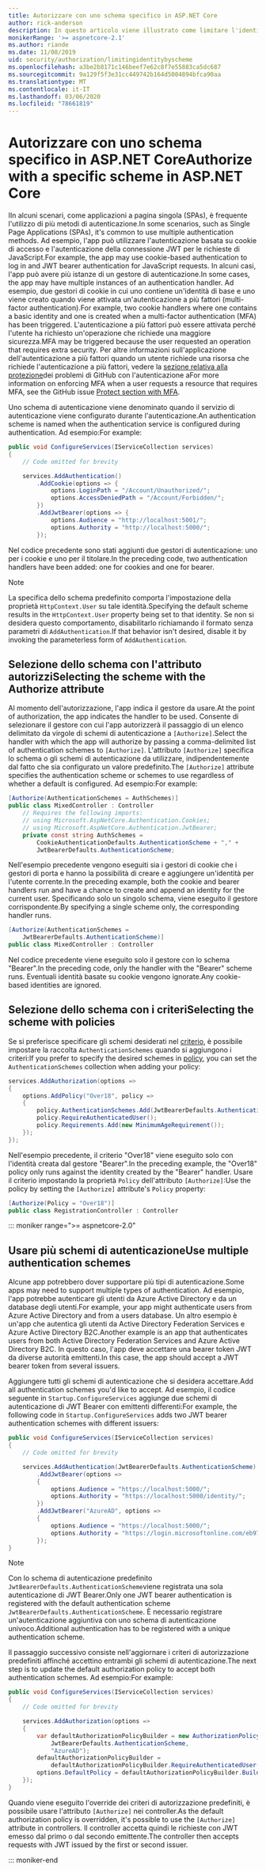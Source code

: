 ```yaml
---
title: Autorizzare con uno schema specifico in ASP.NET Core
author: rick-anderson
description: In questo articolo viene illustrato come limitare l'identità a uno schema specifico quando si utilizzano più metodi di autenticazione.
monikerRange: '>= aspnetcore-2.1'
ms.author: riande
ms.date: 11/08/2019
uid: security/authorization/limitingidentitybyscheme
ms.openlocfilehash: a3be2b8171c146beef7e62c8f7e55883ca5dc687
ms.sourcegitcommit: 9a129f5f3e31cc449742b164d5004894bfca90aa
ms.translationtype: MT
ms.contentlocale: it-IT
ms.lasthandoff: 03/06/2020
ms.locfileid: "78661819"
---
```

# <a name="authorize-with-a-specific-scheme-in-aspnet-core"></a><span data-ttu-id="311e8-103">Autorizzare con uno schema specifico in ASP.NET Core</span><span class="sxs-lookup"><span data-stu-id="311e8-103">Authorize with a specific scheme in ASP.NET Core</span></span>

<span data-ttu-id="311e8-104">IIn alcuni scenari, come applicazioni a pagina singola (SPAs), è frequente l'utilizzo di più metodi di autenticazione.</span><span class="sxs-lookup"><span data-stu-id="311e8-104">In some scenarios, such as Single Page Applications (SPAs), it's common to use multiple authentication methods.</span></span> <span data-ttu-id="311e8-105">Ad esempio, l'app può utilizzare l'autenticazione basata su cookie di accesso e l'autenticazione della connessione JWT per le richieste di JavaScript.</span><span class="sxs-lookup"><span data-stu-id="311e8-105">For example, the app may use cookie-based authentication to log in and JWT bearer authentication for JavaScript requests.</span></span> <span data-ttu-id="311e8-106">In alcuni casi, l'app può avere più istanze di un gestore di autenticazione.</span><span class="sxs-lookup"><span data-stu-id="311e8-106">In some cases, the app may have multiple instances of an authentication handler.</span></span> <span data-ttu-id="311e8-107">Ad esempio, due gestori di cookie in cui uno contiene un'identità di base e uno viene creato quando viene attivata un'autenticazione a più fattori (multi-factor authentication).</span><span class="sxs-lookup"><span data-stu-id="311e8-107">For example, two cookie handlers where one contains a basic identity and one is created when a multi-factor authentication (MFA) has been triggered.</span></span> <span data-ttu-id="311e8-108">L'autenticazione a più fattori può essere attivata perché l'utente ha richiesto un'operazione che richiede una maggiore sicurezza.</span><span class="sxs-lookup"><span data-stu-id="311e8-108">MFA may be triggered because the user requested an operation that requires extra security.</span></span> <span data-ttu-id="311e8-109">Per altre informazioni sull'applicazione dell'autenticazione a più fattori quando un utente richiede una risorsa che richiede l'autenticazione a più fattori, vedere la [sezione relativa alla protezione](https://github.com/dotnet/AspNetCore.Docs/issues/15791#issuecomment-580464195)dei problemi di GitHub con l'autenticazione a</span><span class="sxs-lookup"><span data-stu-id="311e8-109">For more information on enforcing MFA when a user requests a resource that requires MFA, see the GitHub issue [Protect section with MFA](https://github.com/dotnet/AspNetCore.Docs/issues/15791#issuecomment-580464195).</span></span>

<span data-ttu-id="311e8-110">Uno schema di autenticazione viene denominato quando il servizio di autenticazione viene configurato durante l'autenticazione.</span><span class="sxs-lookup"><span data-stu-id="311e8-110">An authentication scheme is named when the authentication service is configured during authentication.</span></span> <span data-ttu-id="311e8-111">Ad esempio:</span><span class="sxs-lookup"><span data-stu-id="311e8-111">For example:</span></span>

```csharp
public void ConfigureServices(IServiceCollection services)
{
    // Code omitted for brevity

    services.AddAuthentication()
        .AddCookie(options => {
            options.LoginPath = "/Account/Unauthorized/";
            options.AccessDeniedPath = "/Account/Forbidden/";
        })
        .AddJwtBearer(options => {
            options.Audience = "http://localhost:5001/";
            options.Authority = "http://localhost:5000/";
        });
```

<span data-ttu-id="311e8-112">Nel codice precedente sono stati aggiunti due gestori di autenticazione: uno per i cookie e uno per il titolare.</span><span class="sxs-lookup"><span data-stu-id="311e8-112">In the preceding code, two authentication handlers have been added: one for cookies and one for bearer.</span></span>

>[!NOTE]
><span data-ttu-id="311e8-113">La specifica dello schema predefinito comporta l'impostazione della proprietà `HttpContext.User` su tale identità.</span><span class="sxs-lookup"><span data-stu-id="311e8-113">Specifying the default scheme results in the `HttpContext.User` property being set to that identity.</span></span> <span data-ttu-id="311e8-114">Se non si desidera questo comportamento, disabilitarlo richiamando il formato senza parametri di `AddAuthentication`.</span><span class="sxs-lookup"><span data-stu-id="311e8-114">If that behavior isn't desired, disable it by invoking the parameterless form of `AddAuthentication`.</span></span>

## <a name="selecting-the-scheme-with-the-authorize-attribute"></a><span data-ttu-id="311e8-115">Selezione dello schema con l'attributo autorizzi</span><span class="sxs-lookup"><span data-stu-id="311e8-115">Selecting the scheme with the Authorize attribute</span></span>

<span data-ttu-id="311e8-116">Al momento dell'autorizzazione, l'app indica il gestore da usare.</span><span class="sxs-lookup"><span data-stu-id="311e8-116">At the point of authorization, the app indicates the handler to be used.</span></span> <span data-ttu-id="311e8-117">Consente di selezionare il gestore con cui l'app autorizzerà il passaggio di un elenco delimitato da virgole di schemi di autenticazione a `[Authorize]`.</span><span class="sxs-lookup"><span data-stu-id="311e8-117">Select the handler with which the app will authorize by passing a comma-delimited list of authentication schemes to `[Authorize]`.</span></span> <span data-ttu-id="311e8-118">L'attributo `[Authorize]` specifica lo schema o gli schemi di autenticazione da utilizzare, indipendentemente dal fatto che sia configurato un valore predefinito.</span><span class="sxs-lookup"><span data-stu-id="311e8-118">The `[Authorize]` attribute specifies the authentication scheme or schemes to use regardless of whether a default is configured.</span></span> <span data-ttu-id="311e8-119">Ad esempio:</span><span class="sxs-lookup"><span data-stu-id="311e8-119">For example:</span></span>

```csharp
[Authorize(AuthenticationSchemes = AuthSchemes)]
public class MixedController : Controller
    // Requires the following imports:
    // using Microsoft.AspNetCore.Authentication.Cookies;
    // using Microsoft.AspNetCore.Authentication.JwtBearer;
    private const string AuthSchemes =
        CookieAuthenticationDefaults.AuthenticationScheme + "," +
        JwtBearerDefaults.AuthenticationScheme;
```

<span data-ttu-id="311e8-120">Nell'esempio precedente vengono eseguiti sia i gestori di cookie che i gestori di porta e hanno la possibilità di creare e aggiungere un'identità per l'utente corrente.</span><span class="sxs-lookup"><span data-stu-id="311e8-120">In the preceding example, both the cookie and bearer handlers run and have a chance to create and append an identity for the current user.</span></span> <span data-ttu-id="311e8-121">Specificando solo un singolo schema, viene eseguito il gestore corrispondente.</span><span class="sxs-lookup"><span data-stu-id="311e8-121">By specifying a single scheme only, the corresponding handler runs.</span></span>

```csharp
[Authorize(AuthenticationSchemes = 
    JwtBearerDefaults.AuthenticationScheme)]
public class MixedController : Controller
```

<span data-ttu-id="311e8-122">Nel codice precedente viene eseguito solo il gestore con lo schema "Bearer".</span><span class="sxs-lookup"><span data-stu-id="311e8-122">In the preceding code, only the handler with the "Bearer" scheme runs.</span></span> <span data-ttu-id="311e8-123">Eventuali identità basate su cookie vengono ignorate.</span><span class="sxs-lookup"><span data-stu-id="311e8-123">Any cookie-based identities are ignored.</span></span>

## <a name="selecting-the-scheme-with-policies"></a><span data-ttu-id="311e8-124">Selezione dello schema con i criteri</span><span class="sxs-lookup"><span data-stu-id="311e8-124">Selecting the scheme with policies</span></span>

<span data-ttu-id="311e8-125">Se si preferisce specificare gli schemi desiderati nel [criterio](xref:security/authorization/policies), è possibile impostare la raccolta `AuthenticationSchemes` quando si aggiungono i criteri:</span><span class="sxs-lookup"><span data-stu-id="311e8-125">If you prefer to specify the desired schemes in [policy](xref:security/authorization/policies), you can set the `AuthenticationSchemes` collection when adding your policy:</span></span>

```csharp
services.AddAuthorization(options =>
{
    options.AddPolicy("Over18", policy =>
    {
        policy.AuthenticationSchemes.Add(JwtBearerDefaults.AuthenticationScheme);
        policy.RequireAuthenticatedUser();
        policy.Requirements.Add(new MinimumAgeRequirement());
    });
});
```

<span data-ttu-id="311e8-126">Nell'esempio precedente, il criterio "Over18" viene eseguito solo con l'identità creata dal gestore "Bearer".</span><span class="sxs-lookup"><span data-stu-id="311e8-126">In the preceding example, the "Over18" policy only runs against the identity created by the "Bearer" handler.</span></span> <span data-ttu-id="311e8-127">Usare il criterio impostando la proprietà `Policy` dell'attributo `[Authorize]`:</span><span class="sxs-lookup"><span data-stu-id="311e8-127">Use the policy by setting the `[Authorize]` attribute's `Policy` property:</span></span>

```csharp
[Authorize(Policy = "Over18")]
public class RegistrationController : Controller
```

::: moniker range=">= aspnetcore-2.0"

## <a name="use-multiple-authentication-schemes"></a><span data-ttu-id="311e8-128">Usare più schemi di autenticazione</span><span class="sxs-lookup"><span data-stu-id="311e8-128">Use multiple authentication schemes</span></span>

<span data-ttu-id="311e8-129">Alcune app potrebbero dover supportare più tipi di autenticazione.</span><span class="sxs-lookup"><span data-stu-id="311e8-129">Some apps may need to support multiple types of authentication.</span></span> <span data-ttu-id="311e8-130">Ad esempio, l'app potrebbe autenticare gli utenti da Azure Active Directory e da un database degli utenti.</span><span class="sxs-lookup"><span data-stu-id="311e8-130">For example, your app might authenticate users from Azure Active Directory and from a users database.</span></span> <span data-ttu-id="311e8-131">Un altro esempio è un'app che autentica gli utenti da Active Directory Federation Services e Azure Active Directory B2C.</span><span class="sxs-lookup"><span data-stu-id="311e8-131">Another example is an app that authenticates users from both Active Directory Federation Services and Azure Active Directory B2C.</span></span> <span data-ttu-id="311e8-132">In questo caso, l'app deve accettare una bearer token JWT da diverse autorità emittenti.</span><span class="sxs-lookup"><span data-stu-id="311e8-132">In this case, the app should accept a JWT bearer token from several issuers.</span></span>

<span data-ttu-id="311e8-133">Aggiungere tutti gli schemi di autenticazione che si desidera accettare.</span><span class="sxs-lookup"><span data-stu-id="311e8-133">Add all authentication schemes you'd like to accept.</span></span> <span data-ttu-id="311e8-134">Ad esempio, il codice seguente in `Startup.ConfigureServices` aggiunge due schemi di autenticazione di JWT Bearer con emittenti differenti:</span><span class="sxs-lookup"><span data-stu-id="311e8-134">For example, the following code in `Startup.ConfigureServices` adds two JWT bearer authentication schemes with different issuers:</span></span>

```csharp
public void ConfigureServices(IServiceCollection services)
{
    // Code omitted for brevity

    services.AddAuthentication(JwtBearerDefaults.AuthenticationScheme)
        .AddJwtBearer(options =>
        {
            options.Audience = "https://localhost:5000/";
            options.Authority = "https://localhost:5000/identity/";
        })
        .AddJwtBearer("AzureAD", options =>
        {
            options.Audience = "https://localhost:5000/";
            options.Authority = "https://login.microsoftonline.com/eb971100-6f99-4bdc-8611-1bc8edd7f436/";
        });
}
```

> [!NOTE]
> <span data-ttu-id="311e8-135">Con lo schema di autenticazione predefinito `JwtBearerDefaults.AuthenticationScheme`viene registrata una sola autenticazione di JWT Bearer.</span><span class="sxs-lookup"><span data-stu-id="311e8-135">Only one JWT bearer authentication is registered with the default authentication scheme `JwtBearerDefaults.AuthenticationScheme`.</span></span> <span data-ttu-id="311e8-136">È necessario registrare un'autenticazione aggiuntiva con uno schema di autenticazione univoco.</span><span class="sxs-lookup"><span data-stu-id="311e8-136">Additional authentication has to be registered with a unique authentication scheme.</span></span>

<span data-ttu-id="311e8-137">Il passaggio successivo consiste nell'aggiornare i criteri di autorizzazione predefiniti affinché accettino entrambi gli schemi di autenticazione.</span><span class="sxs-lookup"><span data-stu-id="311e8-137">The next step is to update the default authorization policy to accept both authentication schemes.</span></span> <span data-ttu-id="311e8-138">Ad esempio:</span><span class="sxs-lookup"><span data-stu-id="311e8-138">For example:</span></span>

```csharp
public void ConfigureServices(IServiceCollection services)
{
    // Code omitted for brevity

    services.AddAuthorization(options =>
    {
        var defaultAuthorizationPolicyBuilder = new AuthorizationPolicyBuilder(
            JwtBearerDefaults.AuthenticationScheme,
            "AzureAD");
        defaultAuthorizationPolicyBuilder = 
            defaultAuthorizationPolicyBuilder.RequireAuthenticatedUser();
        options.DefaultPolicy = defaultAuthorizationPolicyBuilder.Build();
    });
}
```

<span data-ttu-id="311e8-139">Quando viene eseguito l'override dei criteri di autorizzazione predefiniti, è possibile usare l'attributo `[Authorize]` nei controller.</span><span class="sxs-lookup"><span data-stu-id="311e8-139">As the default authorization policy is overridden, it's possible to use the `[Authorize]` attribute in controllers.</span></span> <span data-ttu-id="311e8-140">Il controller accetta quindi le richieste con JWT emesso dal primo o dal secondo emittente.</span><span class="sxs-lookup"><span data-stu-id="311e8-140">The controller then accepts requests with JWT issued by the first or second issuer.</span></span>

::: moniker-end

